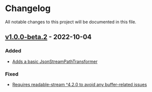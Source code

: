 # Changelog
All notable changes to this project will be documented in this file.

<a name="v1.0.0-beta.2"></a>
## [v1.0.0-beta.2](https://github.com/comunica/json-event-parser.js/compare/v1.0.0-beta.1...v1.0.0-beta.2) - 2022-10-04

### Added
* [Adds a basic JsonStreamPathTransformer](https://github.com/comunica/json-event-parser.js/commit/217e6c459567d121b47127f65301d4c12fe3f4a5)

### Fixed
* [Requires readable-stream ^4.2.0 to avoid any buffer-related issues](https://github.com/comunica/json-event-parser.js/commit/f007a2763919e6e80d8b24d6e47cd0976fe398ce)
